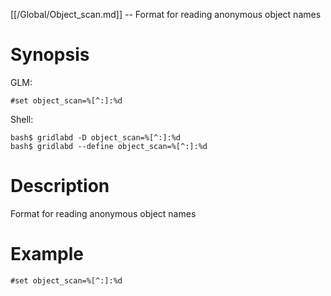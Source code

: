 [[/Global/Object_scan.md]] -- Format for reading anonymous object names

# Synopsis
GLM:
~~~
#set object_scan=%[^:]:%d
~~~
Shell:
~~~
bash$ gridlabd -D object_scan=%[^:]:%d
bash$ gridlabd --define object_scan=%[^:]:%d
~~~

# Description

Format for reading anonymous object names

# Example

~~~
#set object_scan=%[^:]:%d
~~~
